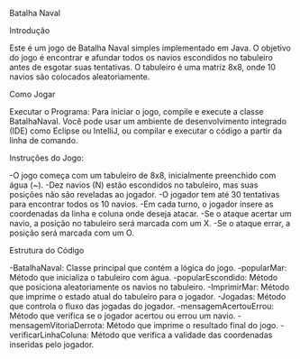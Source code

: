Batalha Naval



Introdução

Este é um jogo de Batalha Naval simples implementado em Java. O objetivo do jogo é encontrar e afundar todos os navios escondidos no tabuleiro antes de esgotar suas tentativas. O tabuleiro é uma matriz 8x8, onde 10 navios são colocados aleatoriamente.



Como Jogar

Executar o Programa:
Para iniciar o jogo, compile e execute a classe BatalhaNaval. Você pode usar um ambiente de desenvolvimento integrado (IDE) como Eclipse ou IntelliJ, ou compilar e executar o código a partir da linha de comando.



Instruções do Jogo:

-O jogo começa com um tabuleiro de 8x8, inicialmente preenchido com água (~).
-Dez navios (N) estão escondidos no tabuleiro, mas suas posições não são reveladas ao jogador.
-O jogador tem até 30 tentativas para encontrar todos os 10 navios.
-Em cada turno, o jogador insere as coordenadas da linha e coluna onde deseja atacar.
-Se o ataque acertar um navio, a posição no tabuleiro será marcada com um X.
-Se o ataque errar, a posição será marcada com um O.



Estrutura do Código

-BatalhaNaval: Classe principal que contém a lógica do jogo.
-popularMar: Método que inicializa o tabuleiro com água.
-popularEscondido: Método que posiciona aleatoriamente os navios no tabuleiro.
-ImprimirMar: Método que imprime o estado atual do tabuleiro para o jogador.
-Jogadas: Método que controla o fluxo das jogadas do jogador.
-mensagemAcertouErrou: Método que verifica se o jogador acertou ou errou um navio.
-mensagemVitoriaDerrota: Método que imprime o resultado final do jogo.
-verificarLinhaColuna: Método que verifica a validade das coordenadas inseridas pelo jogador.
